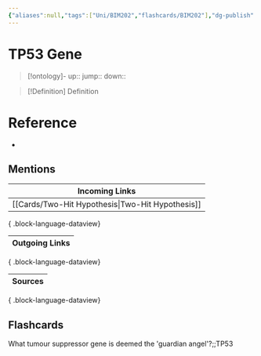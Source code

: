 ```yaml
---
{"aliases":null,"tags":["Uni/BIM202","flashcards/BIM202"],"dg-publish":true,"permalink":"/cards/tp-53-gene/","dgPassFrontmatter":true}
---
```


# TP53 Gene

> [!ontology]-
> up:: 
> jump:: 
> down:: 

> [!Definition] Definition

# Reference

- 

## Mentions

| Incoming Links                                      |
| --------------------------------------------------- |
| [[Cards/Two-Hit Hypothesis\|Two-Hit Hypothesis]] |

{ .block-language-dataview}

| Outgoing Links |
| -------------- |

{ .block-language-dataview}

| Sources |
| ------- |

{ .block-language-dataview}

## Flashcards

What tumour suppressor gene is deemed the 'guardian angel'?;;TP53
<!--SR:!2024-10-18,2,190-->